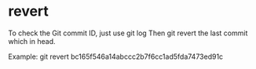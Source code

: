 # revert

To check the Git commit ID, just use git log
Then git revert the last commit which in head. 

Example:
git revert bc165f546a14abccc2b7f6cc1ad5fda7473ed91c
